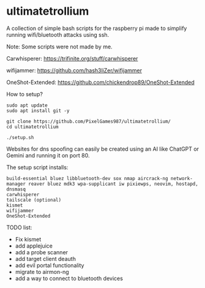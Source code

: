 # ultimatetrollium
A collection of simple bash scripts for the raspberry pi made to simplify running wifi/bluetooth attacks using ssh.

Note: Some scripts were not made by me. 

Carwhisperer: https://trifinite.org/stuff/carwhisperer

wifijammer: https://github.com/hash3liZer/wifijammer

OneShot-Extended: https://github.com/chickendrop89/OneShot-Extended

How to setup?
```
sudo apt update
sudo apt install git -y

git clone https://github.com/PixelGames987/ultimatetrollium/
cd ultimatetrollium

./setup.sh
```

Websites for dns spoofing can easily be created using an AI like ChatGPT or Gemini and running it on port 80.


The setup script installs:
```
build-essential bluez libbluetooth-dev sox nmap aircrack-ng network-manager reaver bluez mdk3 wpa-supplicant iw pixiewps, neovim, hostapd, dnsmasq
carwhisperer
tailscale (optional)
kismet
wifijammer
OneShot-Extended
```


TODO list:
- Fix kismet
- add applejuice 
- add a probe scanner
- add target client deauth
- add evil portal functionality
- migrate to airmon-ng
- add a way to connect to bluetooth devices
